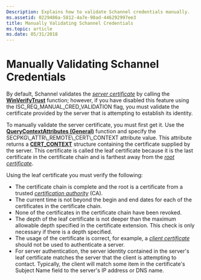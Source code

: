 ```yaml
---
Description: Explains how to validate Schannel credentials manually.
ms.assetid: 0229486a-5812-4a7e-98ad-446292997ee3
title: Manually Validating Schannel Credentials
ms.topic: article
ms.date: 05/31/2018
---
```


# Manually Validating Schannel Credentials

By default, Schannel validates the [*server certificate*](https://msdn.microsoft.com/library/ms721625(v=VS.85).aspx) by calling the [**WinVerifyTrust**](https://msdn.microsoft.com/library/Aa388208(v=VS.85).aspx) function; however, if you have disabled this feature using the ISC\_REQ\_MANUAL\_CRED\_VALIDATION flag, you must validate the certificate provided by the server that is attempting to establish its identity.

To manually validate the server certificate, you must first get it. Use the [**QueryContextAttributes (General)**](https://msdn.microsoft.com/library/Aa379326(v=VS.85).aspx) function and specify the SECPKG\_ATTR\_REMOTE\_CERT\_CONTEXT attribute value. This attribute returns a [**CERT\_CONTEXT**](https://msdn.microsoft.com/library/Aa377189(v=VS.85).aspx) structure containing the certificate supplied by the server. This certificate is called the leaf certificate because it is the last certificate in the certificate chain and is farthest away from the [*root certificate*](https://msdn.microsoft.com/library/ms721604(v=VS.85).aspx).

Using the leaf certificate you must verify the following:

-   The certificate chain is complete and the root is a certificate from a trusted [*certification authority*](https://msdn.microsoft.com/library/ms721572(v=VS.85).aspx) (CA).
-   The current time is not beyond the begin and end dates for each of the certificates in the certificate chain.
-   None of the certificates in the certificate chain have been revoked.
-   The depth of the leaf certificate is not deeper than the maximum allowable depth specified in the certificate extension. This check is only necessary if there is a depth specified.
-   The usage of the certificate is correct, for example, a [*client certificate*](https://msdn.microsoft.com/library/ms721572(v=VS.85).aspx) should not be used to authenticate a server.
-   For server authentication, the server identity contained in the server's leaf certificate matches the server that the client is attempting to contact. Typically, the client will match some item in the certificate's Subject Name field to the server's IP address or DNS name.

 

 



